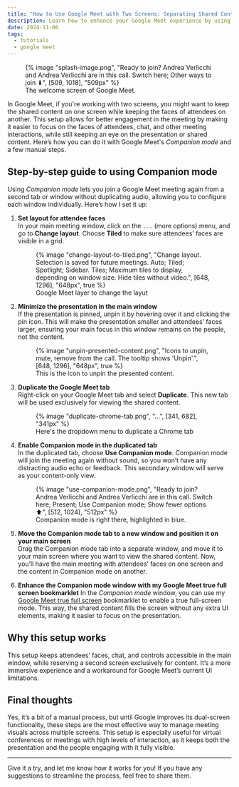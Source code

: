 ```yaml
---
title: "How to Use Google Meet with Two Screens: Separating Shared Content and Attendees' Faces"
description: Learn how to enhance your Google Meet experience by using Companion mode to separate shared content and attendees' faces across two screens for better focus and engagement.
date: 2024-11-06
tags:
  - tutorials
  - google meet
---
```


<figure>
	{% image "splash-image.png", "Ready to join? Andrea Verlicchi and Andrea Verlicchi are in this call. Switch here; Other ways to join ⬇", [509, 1018], "509px" %}
	<figcaption>The welcome screen of Google Meet.</figcaption>
</figure>

In Google Meet, if you're working with two screens, you might want to keep the shared content on one screen while keeping the faces of attendees on another. This setup allows for better engagement in the meeting by making it easier to focus on the faces of attendees, chat, and other meeting interactions, while still keeping an eye on the presentation or shared content. Here’s how you can do it with Google Meet's *Companion mode* and a few manual steps.

## Step-by-step guide to using Companion mode

Using *Companion mode* lets you join a Google Meet meeting again from a second tab or window without duplicating audio, allowing you to configure each window individually. Here’s how I set it up:

1. **Set layout for attendee faces**  
   In your main meeting window, click on the `...` (more options) menu, and go to **Change layout**. Choose **Tiled** to make sure attendees’ faces are visible in a grid.

    <figure>
        {% image "change-layout-to-tiled.png", "Change layout. Selection is saved for future meetings. Auto; Tiled; Spotlight; Sidebar. Tiles; Maximum tiles to display, depending on window size. Hide tiles without video.", [648, 1296], "648px", true %}
        <figcaption>Google Meet layer to change the layut</figcaption>
    </figure>


2. **Minimize the presentation in the main window**  
   If the presentation is pinned, unpin it by hovering over it and clicking the pin icon. This will make the presentation smaller and attendees’ faces larger, ensuring your main focus in this window remains on the people, not the content.

    <figure>
        {% image "unpin-presented-content.png", "Icons to unpin, mute, remove from the call. The tooltip shows 'Unpin'.", [648, 1296], "648px", true %}
        <figcaption>This is the icon to unpin the presented content.</figcaption>
    </figure>

3. **Duplicate the Google Meet tab**  
   Right-click on your Google Meet tab and select **Duplicate**. This new tab will be used exclusively for viewing the shared content.

    <figure>
        {% image "duplicate-chrome-tab.png", "...", [341, 682], "341px" %}
        <figcaption>Here's the dropdown menu to duplicate a Chrome tab</figcaption>
    </figure>

4. **Enable Companion mode in the duplicated tab**  
   In the duplicated tab, choose **Use Companion mode**. Companion mode will join the meeting again without sound, so you won’t have any distracting audio echo or feedback. This secondary window will serve as your content-only view.

    <figure>
        {% image "use-companion-mode.png", "Ready to join? Andrea Verlicchi and Andrea Verlicchi are in this call. Switch here; Present; Use Companion mode; Show fewer options ⬆️", [512, 1024], "512px" %}
        <figcaption>Companion mode is right there, highlighted in blue.</figcaption>
    </figure>

5. **Move the Companion mode tab to a new window and position it on your main screen**  
   Drag the Companion mode tab into a separate window, and move it to your main screen where you want to view the shared content. Now, you’ll have the main meeting with attendees’ faces on one screen and the content in Companion mode on another.

6. **Enhance the Companion mode window with my Google Meet true full screen bookmarklet**
   In the *Companion mode* window, you can use my [Google Meet true full screen](https://github.com/verlok/google-meet-true-full-screen/) bookmarklet to enable a true full-screen mode. This way, the shared content fills the screen without any extra UI elements, making it easier to focus on the presentation.

## Why this setup works

This setup keeps attendees’ faces, chat, and controls accessible in the main window, while reserving a second screen exclusively for content. It’s a more immersive experience and a workaround for Google Meet’s current UI limitations.

## Final thoughts

Yes, it’s a bit of a manual process, but until Google improves its dual-screen functionality, these steps are the most effective way to manage meeting visuals across multiple screens. This setup is especially useful for virtual conferences or meetings with high levels of interaction, as it keeps both the presentation and the people engaging with it fully visible.

---

Give it a try, and let me know how it works for you! If you have any suggestions to streamline the process, feel free to share them.




